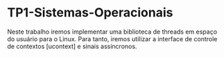 # TP1-Sistemas-Operacionais

Neste trabalho iremos implementar uma biblioteca de threads em espaço do usuário para o Linux. Para tanto, iremos utilizar a interface de controle de contextos [ucontext] e sinais assíncronos.
